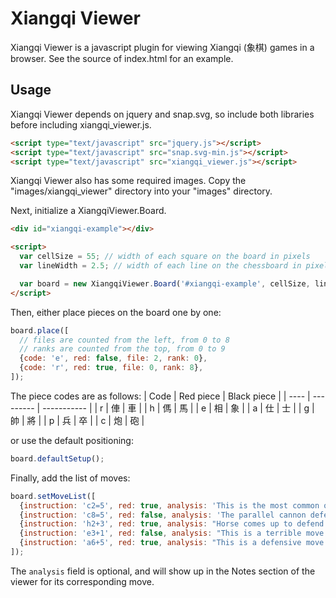 Xiangqi Viewer
==============

Xiangqi Viewer is a javascript plugin for viewing Xiangqi (象棋) games in a
browser. See the source of index.html for an example.

## Usage

Xiangqi Viewer depends on jquery and snap.svg, so include both libraries before including xiangqi\_viewer.js.

```html
<script type="text/javascript" src="jquery.js"></script>
<script type="text/javascript" src="snap.svg-min.js"></script>
<script type="text/javascript" src="xiangqi_viewer.js"></script>
```

Xiangqi Viewer also has some required images. Copy the "images/xiangqi_viewer" directory into your "images" directory.

Next, initialize a XiangqiViewer.Board. 

```html
<div id="xiangqi-example"></div>

<script>
  var cellSize = 55; // width of each square on the board in pixels
  var lineWidth = 2.5; // width of each line on the chessboard in pixels

  var board = new XiangqiViewer.Board('#xiangqi-example', cellSize, lineWidth);
</script>
```

Then, either place pieces on the board one by one:

```javascript
board.place([
  // files are counted from the left, from 0 to 8
  // ranks are counted from the top, from 0 to 9
  {code: 'e', red: false, file: 2, rank: 0},
  {code: 'r', red: true, file: 0, rank: 8},
]);
```

The piece codes are as follows:
| Code | Red piece | Black piece |
| ---- | --------- | ----------- |
| r | 俥 | 車 |
| h | 傌 | 馬 |
| e | 相 | 象 |
| a | 仕 | 士 |
| g | 帥 | 將 |
| p | 兵 | 卒 |
| c | 炮 | 砲 |

or use the default positioning:

```javascript
board.defaultSetup();
```

Finally, add the list of moves:

```javascript
board.setMoveList([
  {instruction: 'c2=5', red: true, analysis: 'This is the most common opening.'},
  {instruction: 'c8=5', red: false, analysis: 'The parallel cannon defense.'},
  {instruction: 'h2+3', red: true, analysis: "Horse comes up to defend the center."},
  {instruction: 'e3+1', red: false, analysis: "This is a terrible move."},
  {instruction: 'a6+5', red: true, analysis: "This is a defensive move."}
]);
```

The `analysis` field is optional, and will show up in the Notes section of the viewer for its corresponding move.
